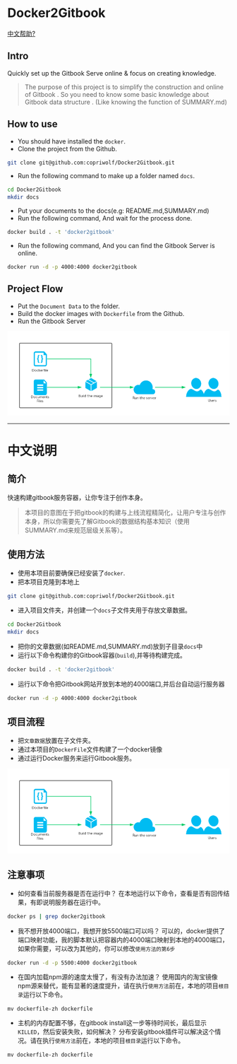 # Docker2Gitbook 
[中文帮助?](#中文说明)

## Intro
Quickly set up the Gitbook Serve online & focus on creating knowledge.
> The purpose of this project is to simplify the construction and online of Gitbook .
> So you need to know some basic knowledge about Gitbook data structure . (Like knowing the function of SUMMARY.md)

## How to use
- You should have installed the `docker`.
- Clone the project from the Github.
```sh
git clone git@github.com:copriwolf/Docker2Gitbook.git
```
- Run the following command to make up a folder named `docs`.
```sh
cd Docker2Gitbook
mkdir docs
```
- Put your documents to the docs(e.g: README.md,SUMMARY.md)
- Run the following command, And wait for the process done.
```sh
docker build . -t 'docker2gitbook'
```
- Run the following command, And you can find the Gitbook Server is online.
```sh
docker run -d -p 4000:4000 docker2gitbook
```

## Project Flow 
- Put the `Document Data` to the folder.
- Build the docker images with `Dockerfile` from the Github.
- Run the Gitbook Server 

![](help/flow.png)

---

# 中文说明

## 简介
快速构建gitbook服务容器，让你专注于创作本身。
> 本项目的意图在于把gitbook的构建与上线流程精简化，让用户专注与创作本身，所以你需要先了解Gitbook的数据结构基本知识（使用SUMMARY.md来规范层级关系等）。

## 使用方法
- 使用本项目前要确保已经安装了`docker`.
- 把本项目克隆到本地上
```sh
git clone git@github.com:copriwolf/Docker2Gitbook.git
```
- 进入项目文件夹，并创建一个`docs`子文件夹用于存放文章数据。
```sh
cd Docker2Gitbook
mkdir docs
```
- 把你的文章数据(如README.md,SUMMARY.md)放到子目录`docs`中
- 运行以下命令构建你的Gitbook容器(`build`),并等待构建完成。
```sh
docker build . -t 'docker2gitbook'
```
- 运行以下命令把Gitbook网站开放到本地的4000端口,并后台自动运行服务器
```sh
docker run -d -p 4000:4000 docker2gitbook
```

## 项目流程
- 把`文章数据`放置在子文件夹。
- 通过本项目的`DockerFile`文件构建了一个docker镜像
- 通过运行Docker服务来运行Gitbook服务。

![](help/flow.png)

## 注意事项
- 如何查看当前服务器是否在运行中？
在本地运行以下命令，查看是否有回传结果，有即说明服务器在运行中。
```sh
docker ps | grep docker2gitbook
```

- 我不想开放4000端口，我想开放5500端口可以吗？
可以的，docker提供了端口映射功能，我的脚本默认把容器内的4000端口映射到本地的4000端口，如果你需要，可以改为其他的，你可以修改`使用方法的第6步`
```sh
docker run -d -p 5500:4000 docker2gitbook
```

- 在国内加载npm源的速度太慢了，有没有办法加速？
使用国内的淘宝镜像npm源来替代，能有显著的速度提升，请在执行`使用方法`前在，本地的项目`根目录`运行以下命令。
```
mv dockerfile-zh dockerfile
```

- 主机的内存配置不够，在gitbook install这一步等待时间长，最后显示`KILLED`，然后安装失败，如何解决？
分布安装gitbook插件可以解决这个情况。请在执行`使用方法`前在，本地的项目`根目录`运行以下命令。
```
mv dockerfile-zh dockerfile
```



